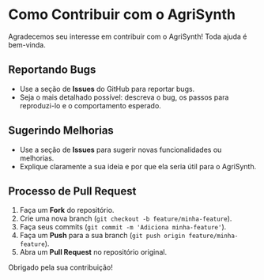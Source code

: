 # Como Contribuir com o AgriSynth

Agradecemos seu interesse em contribuir com o AgriSynth! Toda ajuda é bem-vinda.

## Reportando Bugs

- Use a seção de **Issues** do GitHub para reportar bugs.
- Seja o mais detalhado possível: descreva o bug, os passos para reproduzi-lo e o comportamento esperado.

## Sugerindo Melhorias

- Use a seção de **Issues** para sugerir novas funcionalidades ou melhorias.
- Explique claramente a sua ideia e por que ela seria útil para o AgriSynth.

## Processo de Pull Request

1.  Faça um **Fork** do repositório.
2.  Crie uma nova branch (`git checkout -b feature/minha-feature`).
3.  Faça seus commits (`git commit -m 'Adiciona minha-feature'`).
4.  Faça um **Push** para a sua branch (`git push origin feature/minha-feature`).
5.  Abra um **Pull Request** no repositório original.

Obrigado pela sua contribuição!
